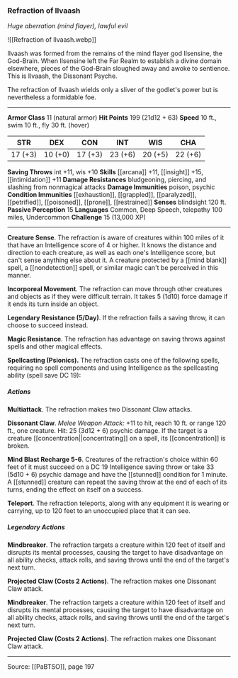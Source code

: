 ### Refraction of Ilvaash
_Huge aberration (mind flayer), lawful evil_

![[Refraction of Ilvaash.webp]]

Ilvaash was formed from the remains of the mind flayer god Ilsensine, the God-Brain. When Ilsensine left the Far Realm to establish a divine domain elsewhere, pieces of the God-Brain sloughed away and awoke to sentience. This is Ilvaash, the Dissonant Psyche.

The refraction of Ilvaash wields only a sliver of the godlet's power but is nevertheless a formidable foe.




---

**Armor Class** 11 (natural armor)
**Hit Points** 199 (21d12 + 63)
**Speed** 10 ft., swim 10 ft., fly 30 ft. (hover)

| STR     | DEX     | CON     | INT     | WIS     | CHA     |
|---------|---------|---------|---------|---------|---------|
| 17 (+3) | 10 (+0) | 17 (+3) | 23 (+6) | 20 (+5) | 22 (+6) |

**Saving Throws** int +11, wis +10
**Skills** [[arcana]] +11, [[insight]] +15, [[intimidation]] +11
**Damage Resistances** bludgeoning, piercing, and slashing from nonmagical attacks
**Damage Immunities** poison, psychic
**Condition Immunities** [[exhaustion]], [[grappled]], [[paralyzed]], [[petrified]], [[poisoned]], [[prone]], [[restrained]]
**Senses** blindsight 120 ft.
**Passive Perception** 15
**Languages** Common, Deep Speech, telepathy 100 miles, Undercommon
**Challenge** 15 (13,000 XP)

---

**Creature Sense**. The refraction is aware of creatures within 100 miles of it that have an Intelligence score of 4 or higher. It knows the distance and direction to each creature, as well as each one's Intelligence score, but can't sense anything else about it. A creature protected by a [[mind blank]] spell, a [[nondetection]] spell, or similar magic can't be perceived in this manner.

**Incorporeal Movement**. The refraction can move through other creatures and objects as if they were difficult terrain. It takes 5 (1d10) force damage if it ends its turn inside an object.

**Legendary Resistance (5/Day)**. If the refraction fails a saving throw, it can choose to succeed instead.

**Magic Resistance**. The refraction has advantage on saving throws against spells and other magical effects.

**Spellcasting (Psionics).** The refraction casts one of the following spells, requiring no spell components and using Intelligence as the spellcasting ability (spell save DC 19):

##### Actions
**Multiattack**. The refraction makes two Dissonant Claw attacks.

**Dissonant Claw**. _Melee Weapon Attack:_ +11 to hit, reach 10 ft. or range 120 ft., one creature. Hit: 25 (3d12 + 6) psychic damage. If the target is a creature [[concentration||concentrating]] on a spell, its [[concentration]] is broken.

**Mind Blast Recharge 5-6**. Creatures of the refraction's choice within 60 feet of it must succeed on a DC 19 Intelligence saving throw or take 33 (5d10 + 6) psychic damage and have the [[stunned]] condition for 1 minute. A [[stunned]] creature can repeat the saving throw at the end of each of its turns, ending the effect on itself on a success.

**Teleport**. The refraction teleports, along with any equipment it is wearing or carrying, up to 120 feet to an unoccupied place that it can see.

##### Legendary Actions
**Mindbreaker**. The refraction targets a creature within 120 feet of itself and disrupts its mental processes, causing the target to have disadvantage on all ability checks, attack rolls, and saving throws until the end of the target's next turn.

**Projected Claw (Costs 2 Actions)**. The refraction makes one Dissonant Claw attack.

**Mindbreaker**. The refraction targets a creature within 120 feet of itself and disrupts its mental processes, causing the target to have disadvantage on all ability checks, attack rolls, and saving throws until the end of the target's next turn.

**Projected Claw (Costs 2 Actions)**. The refraction makes one Dissonant Claw attack.


---

Source: [[PaBTSO]], page 197